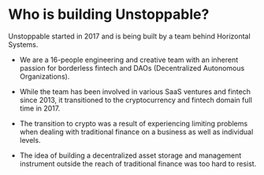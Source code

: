 # Who is building Unstoppable?

Unstoppable started in 2017 and is being built by a team behind Horizontal Systems.

- We are a 16-people engineering and creative team with an inherent passion for borderless fintech and DAOs (Decentralized Autonomous Organizations).

- While the team has been involved in various SaaS ventures and fintech since 2013, it transitioned to the cryptocurrency and fintech domain full time in 2017. 
  
- The transition to crypto was a result of experiencing limiting problems when dealing with traditional finance on a business as well as individual levels.

- The idea of building a decentralized asset storage and management instrument outside the reach of traditional finance was too hard to resist.
